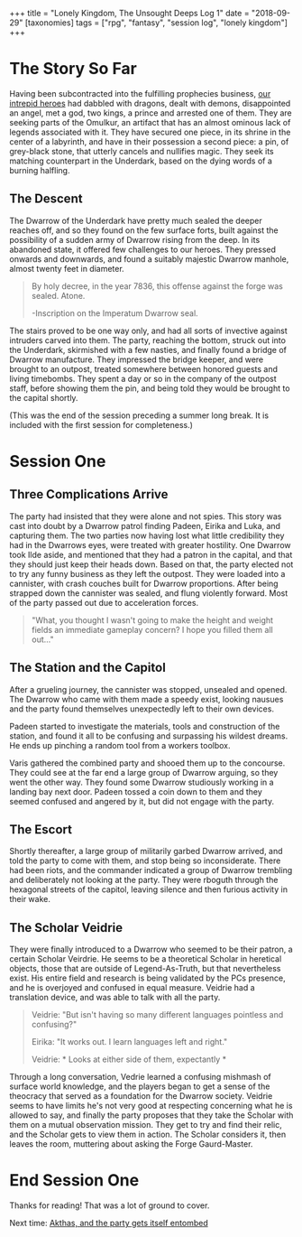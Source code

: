 +++
title = "Lonely Kingdom, The Unsought Deeps Log 1"
date = "2018-09-29"
[taxonomies]
tags = ["rpg", "fantasy", "session log", "lonely kingdom"]
+++


# The Story So Far

Having been subcontracted into the fulfilling prophecies business, [our intrepid heroes](@/blog/lonely_kingdom_dramatis_personae.md)
had dabbled with dragons, dealt with demons, disappointed an angel, met a god, two kings, a prince and arrested one of them. They are seeking parts of the Omulkur, an artifact that has an almost ominous lack of legends associated with it.
They have secured one piece, in its shrine in the center of a labyrinth, and have in their possession a second piece: a pin, of grey-black stone, that utterly cancels and nullifies magic.
They seek its matching counterpart in the Underdark, based on the dying words of a burning halfling.

<!-- more -->

## The Descent
The Dwarrow of the Underdark have pretty much sealed the deeper reaches off, and so they found on the few surface forts, built against the possibility of a sudden army of Dwarrow rising from the deep. In its abandoned state, it offered few challenges to our heroes. They pressed onwards and downwards, and found a suitably majestic Dwarrow manhole, almost twenty feet in diameter.

> By holy decree, in the year 7836, this offense against the forge was sealed. Atone.
>
> -Inscription on the Imperatum Dwarrow seal.

The stairs proved to be one way only, and had all sorts of invective against intruders carved into them. The party, reaching the bottom, struck out into the Underdark, skirmished with a few nasties, and finally found a bridge of Dwarrow manufacture. They impressed the bridge keeper, and were brought to an outpost, treated somewhere between honored guests and living timebombs. They spent a day or so in the company of the outpost staff, before showing them the pin, and being told they would be brought to the capital shortly.

(This was the end of the session preceding a summer long break. It is included with the first session for completeness.)

# Session One
## Three Complications Arrive
The party had insisted that they were alone and not spies. This story was cast into doubt by a Dwarrow patrol finding Padeen, Eirika and Luka, and capturing them. The two parties now having lost what little credibility they had in the Dwarrows eyes, were treated with greater hostility. One Dwarrow took Ilde aside, and mentioned that they had a patron in the capital, and that they should just keep their heads down. Based on that, the party elected not to try any funny business as they left the outpost.
 They were loaded into a cannister, with crash couches built for Dwarrow proportions. After being strapped down the cannister was sealed, and flung violently forward. Most of the party passed out due to acceleration forces.

> "What, you thought I wasn't going to make the height and weight fields an immediate gameplay concern? I hope you filled them all out..."

## The Station and the Capitol
After a grueling  journey, the cannister was stopped, unsealed and opened. The Dwarrow who came with them made a speedy exist, looking nausues and the party found themselves unexpectedly left to their own devices.

Padeen started to investigate the materials, tools and construction of the station, and found it all to be confusing and surpassing his wildest dreams. He ends up pinching a random tool from a workers toolbox.

 Varis gathered the combined party and shooed them up to the concourse. They could see at the far end a large group of Dwarrow arguing, so they went the other way. They found some Dwarrow studiously working in a landing bay next door. Padeen tossed a coin down to them and they seemed confused and angered by it, but did not engage with the party.

## The Escort
Shortly thereafter, a large group of militarily garbed Dwarrow arrived, and told the party to come with them, and stop being so inconsiderate. There had been riots, and the commander indicated a group of Dwarrow trembling and deliberately not looking at the party. They were rboguth through the hexagonal streets of the capitol, leaving silence and then furious activity in their wake.

## The Scholar Veidrie
They were finally introduced to a Dwarrow who seemed to be their patron, a certain Scholar Veirdrie. He seems to be a theoretical Scholar in heretical objects, those that are outside of Legend-As-Truth, but that nevertheless exist. His entire field and research is being validated by the PCs presence, and he is overjoyed and confused in equal measure. Veidrie had a translation device, and was able to talk with all the party.
> Veidrie: "But isn't having so many different languages pointless and confusing?"
>
> Eirika: "It works out. I learn languages left and right."
>
> Veidrie: * Looks at either side of them, expectantly *

Through a long conversation, Vedrie learned a confusing mishmash of surface world knowledge, and the players began to get a sense of the theocracy that served as a foundation for the Dwarrow society.
Veidrie seems to have limits he's not very good at respecting concerning what he is allowed to say, and finally the party proposes that they take the Scholar with them on a mutual observation mission. They get to try and find their relic, and the Scholar gets to view them in action. The Scholar considers it, then leaves the room, muttering about asking the Forge Gaurd-Master.

# End Session One
Thanks for reading! That was a lot of ground to cover.

Next time: [Akthas, and the party gets itself entombed](@/blog/lonely_kingdom_log2.md) 